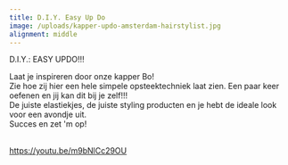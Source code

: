 ```yaml
---
title: D.I.Y. Easy Up Do
image: /uploads/kapper-updo-amsterdam-hairstylist.jpg
alignment: middle
---
```


D.I.Y.: EASY UPDO!!!

Laat je inspireren door onze kapper Bo!<br>Zie hoe zij hier een hele simpele opsteektechniek laat zien. Een paar keer oefenen en jij kan dit bij je zelf!!!<br>De juiste elastiekjes, de juiste styling producten en je hebt de ideale look voor een avondje uit.<br>Succes en zet 'm op!<br> 

https://youtu.be/m9bNlCc29OU